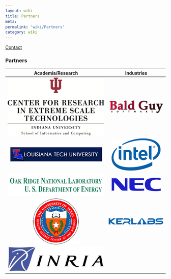 ```yaml
---
layout: wiki
title: Partners
meta: 
permalink: "wiki/Partners"
category: wiki
---
```

<!-- Name: Partners -->
<!-- Version: 2 -->
<!-- Author: valleegr -->
[Contact](Contact) 

### Partners


| Academia/Research | Industries |
|:---:|:---:|
| ![CREST, Indiana University](../images/wiki/Partners/CREST_letterhead.png) | ![Bald Guy Software](../images/wiki/Partners/BGS_Logo.png) |
| ![Louisiana Tech University](../images/wiki/Partners/latech.gif) | ![Intel Corporation](../images/wiki/Partners/intel.png) |
| ![Oak Ridge National Laboratory](../images/wiki/Partners/ornl.jpg) | ![NEC High Performance Computing Europe](../images/wiki/Partners/neclogo.png) |
| ![Computational Biology Initiative, University of Texas Health Sciences Center at San Antonio](../images/wiki/Partners/UTHSCSA_Seal_2x2_72dpi.jpg) | ![Kerlabs](../images/wiki/Partners/kerlabs.png) | 
| ![The French National Institute for Research in Computer Science and Control](../images/wiki/Partners/inria.jpg)  ||

